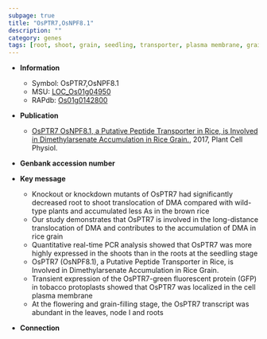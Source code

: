 ```yaml
---
subpage: true
title: "OsPTR7,OsNPF8.1"
description: ""
category: genes
tags: [root, shoot, grain, seedling, transporter, plasma membrane, grain-filling, node]
---
```


* **Information**  
    + Symbol: OsPTR7,OsNPF8.1  
    + MSU: [LOC_Os01g04950](http://rice.plantbiology.msu.edu/cgi-bin/ORF_infopage.cgi?orf=LOC_Os01g04950)  
    + RAPdb: [Os01g0142800](http://rapdb.dna.affrc.go.jp/viewer/gbrowse_details/irgsp1?name=Os01g0142800)  

* **Publication**  
    + [OsPTR7 OsNPF8.1, a Putative Peptide Transporter in Rice, is Involved in Dimethylarsenate Accumulation in Rice Grain.](http://www.ncbi.nlm.nih.gov/pubmed?term=OsPTR7+OsNPF8.1,+a+Putative+Peptide+Transporter+in+Rice,+is+Involved+in+Dimethylarsenate+Accumulation+in+Rice+Grain.%5BTitle%5D), 2017, Plant Cell Physiol.

* **Genbank accession number**  

* **Key message**  
    + Knockout or knockdown mutants of OsPTR7 had significantly decreased root to shoot translocation of DMA compared with wild-type plants and accumulated less As in the brown rice
    + Our study demonstrates that OsPTR7 is involved in the long-distance translocation of DMA and contributes to the accumulation of DMA in rice grain
    + Quantitative real-time PCR analysis showed that OsPTR7 was more highly expressed in the shoots than in the roots at the seedling stage
    + OsPTR7 (OsNPF8.1), a Putative Peptide Transporter in Rice, is Involved in Dimethylarsenate Accumulation in Rice Grain.
    + Transient expression of the OsPTR7-green fluorescent protein (GFP) in tobacco protoplasts showed that OsPTR7 was localized in the cell plasma membrane
    + At the flowering and grain-filling stage, the OsPTR7 transcript was abundant in the leaves, node I and roots

* **Connection**  



